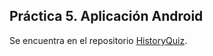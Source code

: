 ## Práctica 5. Aplicación Android

Se encuentra en el repositorio [HistoryQuiz](https://github.com/STiago/HistoryQuiz).

